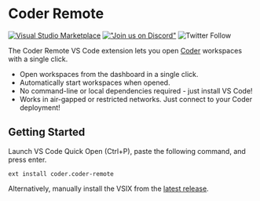 # Coder Remote

[![Visual Studio Marketplace](https://vsmarketplacebadges.dev/version/coder.coder-remote.svg)](https://marketplace.visualstudio.com/items?itemName=coder.coder-remote)
[!["Join us on
Discord"](https://badgen.net/discord/online-members/coder)](https://coder.com/chat?utm_source=github.com/coder/vscode-coder&utm_medium=github&utm_campaign=readme.md)
![Twitter
Follow](https://badgen.net/twitter/follow/coderhq)

The Coder Remote VS Code extension lets you open [Coder](https://github.com/coder/coder) workspaces with a single click.

- Open workspaces from the dashboard in a single click.
- Automatically start workspaces when opened.
- No command-line or local dependencies required - just install VS Code!
- Works in air-gapped or restricted networks. Just connect to your Coder deployment!

## Getting Started

Launch VS Code Quick Open (Ctrl+P), paste the following command, and press enter.

```
ext install coder.coder-remote
```

Alternatively, manually install the VSIX from the [latest release](https://github.com/coder/vscode-coder/releases/latest).
